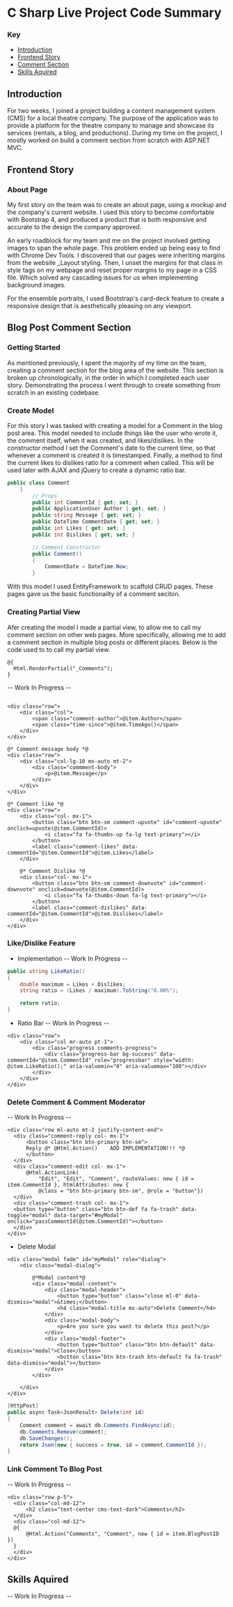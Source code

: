 # C Sharp Live Project Code Summary

### Key
* [Introduction]()
* [Frontend Story]()
* [Comment Section]()
* [Skills Aquired]()


## Introduction
For two weeks, I joined a project building a content management system (CMS) for a local theatre company. The purpose of the application was to provide a platform for the theatre company to manage and showcase its services (rentals, a blog, and productions). During my time on the project, I mostly worked on build a comment section from scratch with ASP.NET MVC. 
 
 ## Frontend Story
 ### About Page
 My first story on the team was to create an about page, using a mockup and the company's current website. I used this story to become comfortable with Bootstrap 4, and produced a product that is both responsive and accurate to the design the company approved.
  
  An early roadblock for my team and me on the project involved getting images to span the whole page. This problem ended up being easy to find with Chrome Dev Tools. I discovered that our pages were inheriting margins from the website _Layout styling. Then, I  unset the margins for that class in style tags on my webpage and reset proper margins to my page in a CSS file. Which solved any cascading issues for us when implementing background images.
  
  For the ensemble portraits, I used Bootstrap's card-deck feature to create a responsive design that is aesthetically pleasing on any viewport.
 
 ## Blog Post Comment Section
 ### Getting Started
 As mentioned previously, I spent the majority of my time on the team, creating a comment section for the blog area of the website. This section is broken up chronologically, in the order in which I completed each user story.  Demonstrating the process I went through to create something from scratch in an existing codebase.
 
 ### Create Model
 For this story I was tasked with creating a model for a Comment in the blog post area. This model needed to include things like the user who wrote it, the comment itself, when it was created, and likes/dislikes. In the constructor method I set the Comment's date to the current time, so that whenever a comment is created it is timestamped. Finally, a method to find the current likes to dislikes ratio for a comment when called. This will be used later with AJAX and jQuery to create a dynamic ratio bar.
 
 ```c#
 public class Comment
     {
         // Props
         public int CommentId { get; set; }
         public ApplicationUser Author { get; set; }
         public string Message { get; set; }
         public DateTime CommentDate { get; set; }
         public int Likes { get; set; }
         public int Dislikes { get; set; }

         // Comment Constructor
         public Comment()
         {
             CommentDate = DateTime.Now;
         }
 ```
 
 With this model I used EntityFramework to scaffold CRUD pages. These pages gave us the basic functionailty of a comment seciton. 
 
 ### Creating Partial View
 Afer creating the model I made a partial view, to allow me to call my comment section on other web pages. More specifically, allowing me to add a comment section in multiple blog posts or different places. Below is the code used to to call my partial view. 
 
 ```html+razor
 @{ 
   Html.RenderPartial("_Comments");
 }
 ```
   -- Work In Progress --
 ```html+razor

 <div class="row">
     <div class="col">
         <span class="comment-author">@item.Author</span>
         <span class="time-since">@item.TimeAgo()</span>
     </div>
 </div>

 @* Comment message body *@
 <div class="row">
     <div class="col-lg-10 mx-auto mt-2">
         <div class="commment-body">
             <p>@item.Message</p>
         </div>
     </div>
 </div>

 @* Comment like *@
 <div class="row">
     <div class="col- mx-1">
         <button class="btn btn-sm comment-upvote" id="comment-upvote" onclick=upvote(@item.CommentId)>
             <i class="fa fa-thumbs-up fa-lg text-primary"></i>
         </button>
         <label class="comment-likes" data-commentId="@item.CommentId">@item.Likes</label>
     </div>

     @* Comment Dislike *@
     <div class="col- mx-1">
         <button class="btn btn-sm comment-downvote" id="comment-downvote" onclick=downvote(@item.CommentId)>
             <i class="fa fa-thumbs-down fa-lg text-primary"></i>
         </button>
         <label class="comment-dislikes" data-commentId="@item.CommentId">@item.Dislikes</label>
     </div>
 </div>
 ```
 ### Like/Dislike Feature
 * Implementation
 -- Work In Progress --
```c#
public string LikeRatio()
{
	double maximum = Likes + Dislikes;
	string ratio = (Likes / maximum).ToString("0.00%");

	return ratio;
}
```
 * Ratio Bar
 -- Work In Progress --
```html+razor
<div class="row">
	<div class="col mr-auto pt-1">
		<div class="progress comments-progress">
			<div class="progress-bar bg-success" data-commentId="@item.CommentId" role="progressbar" style="width: @item.LikeRatio();" aria-valuemin="0" aria-valuemax="100"></div>
		</div>
	</div>
</div>
```
 ### Delete Comment & Comment Moderator
  -- Work In Progress --
  ```html+razor
<div class="row ml-auto mt-2 justify-content-end">
	<div class="comment-reply col- mx-1">
		<button class="btn btn-primary btn-sm">
		Reply @* @Html.Action()    ADD IMPLEMENTATION!!! *@
		</button>
	</div>
	<div class="comment-edit col- mx-1">
		@Html.ActionLink(
			"Edit", "Edit", "Comment", routeValues: new { id = item.CommentId }, htmlAttributes: new { 
			@class = "btn btn-primary btn-sm", @role = "button"})
	</div>
	<div class="comment-trash col- mx-1">
	<button type="button" class="btn btn-def fa fa-trash" data-toggle="modal" data-target="#myModal" onclick="passCommentId(@item.CommentId)"></button>
	</div>
</div>
  ```
  * Delete Modal
```html+razor
<div class="modal fade" id="myModal" role="dialog">
	<div class="modal-dialog">

		@*Modal content*@
		<div class="modal-content">
			<div class="modal-header">
				<button type="button" class="close ml-0" data-dismiss="modal">&times;</button>
				<h4 class="modal-title mx-auto">Delete Comment</h4>
			</div>
			<div class="modal-body">
				<p>Are you sure you want to delete this post?</p>
			</div>
			<div class="modal-footer">
				<button type="button" class="btn btn-default" data-dismiss="modal">Close</button>
				<button class="btn btn-trash btn-default fa fa-trash" data-dismiss="modal"></button>
			</div>
		</div>

	</div>
</div>
```
```c#
[HttpPost]
public async Task<JsonResult> Delete(int id)
{
	Comment comment = await db.Comments.FindAsync(id);
	db.Comments.Remove(comment);
	db.SaveChanges();
	return Json(new { success = true, id = comment.CommentId });
}
```
 ### Link Comment To Blog Post 
  -- Work In Progress --
  ```html+razor
<div class="row p-5">
	<div class="col-md-12">
		<h2 class="text-center cms-text-dark">Comments</h2>
	</div>
	<div class="col-md-12">
	@{
		@Html.Action("Comments", "Comment", new { id = item.BlogPostID })
	}
	</div>
</div>
  ```
 ## Skills Aquired
  -- Work In Progress --
 
